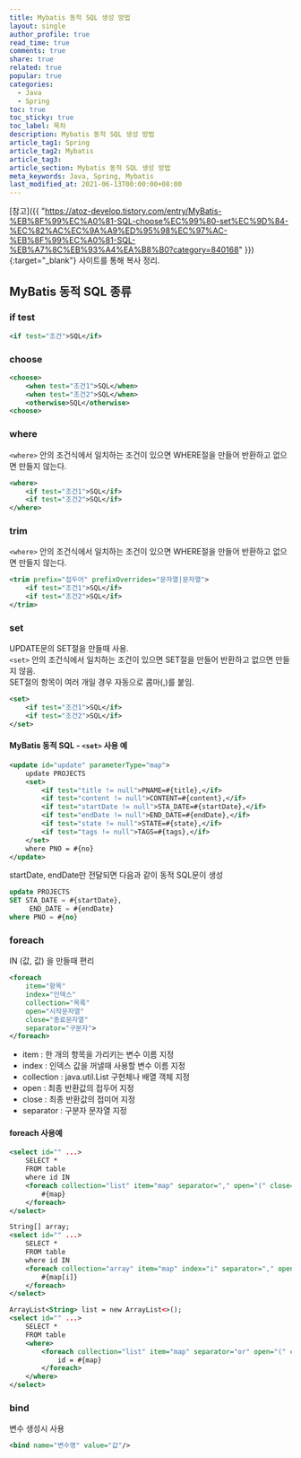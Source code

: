 ```yaml
---
title: Mybatis 동적 SQL 생성 방법
layout: single
author_profile: true
read_time: true
comments: true
share: true
related: true
popular: true
categories:
  - Java
  - Spring
toc: true
toc_sticky: true
toc_label: 목차
description: Mybatis 동적 SQL 생성 방법
article_tag1: Spring
article_tag2: Mybatis
article_tag3:
article_section: Mybatis 동적 SQL 생성 방법
meta_keywords: Java, Spring, Mybatis
last_modified_at: 2021-06-13T00:00:00+08:00
---
```


[참고]({{ "https://atoz-develop.tistory.com/entry/MyBatis-%EB%8F%99%EC%A0%81-SQL-choose%EC%99%80-set%EC%9D%84-%EC%82%AC%EC%9A%A9%ED%95%98%EC%97%AC-%EB%8F%99%EC%A0%81-SQL-%EB%A7%8C%EB%93%A4%EA%B8%B0?category=840168" }}){:target="\_blank"} 사이트를 통해 복사 정리.

## MyBatis 동적 SQL 종류

### if test

```xml
<if test="조건">SQL</if>
```

### choose

```xml
<choose>
    <when test="조건1">SQL</when>
    <when test="조건2">SQL</when>
    <otherwise>SQL</otherwise>
<choose>
```

### where

`<where>` 안의 조건식에서 일치하는 조건이 있으면 WHERE절을 만들어 반환하고 없으면 만들지 않는다.

```xml
<where>
    <if test="조건1">SQL</if>
    <if test="조건2">SQL</if>
</where>
```

### trim

`<where>` 안의 조건식에서 일치하는 조건이 있으면 WHERE절을 만들어 반환하고 없으면 만들지 않는다.

```xml
<trim prefix="접두어" prefixOverrides="문자열|문자열">
    <if test="조건1">SQL</if>
    <if test="조건2">SQL</if>
</trim>
```

### set

UPDATE문의 SET절을 만들때 사용.  
`<set>` 안의 조건식에서 일치하는 조건이 있으면 SET절을 만들어 반환하고 없으면 만들지 않음.  
SET절의 항목이 여러 개일 경우 자동으로 콤마(,)를 붙임.

```xml
<set>
    <if test="조건1">SQL</if>
    <if test="조건2">SQL</if>
</set>
```

#### MyBatis 동적 SQL - `<set>` 사용 예

```xml
<update id="update" parameterType="map">
    update PROJECTS
    <set>
        <if test="title != null">PNAME=#{title},</if>
        <if test="content != null">CONTENT=#{content},</if>
        <if test="startDate != null">STA_DATE=#{startDate},</if>
        <if test="endDate != null">END_DATE=#{endDate},</if>
        <if test="state != null">STATE=#{state},</if>
        <if test="tags != null">TAGS=#{tags},</if>
    </set>
    where PNO = #{no}
</update>
```

startDate, endDate만 전달되면 다음과 같이 동적 SQL문이 생성

```sql
update PROJECTS
SET STA_DATE = #{startDate},
     END_DATE = #{endDate}
where PNO = #{no}
```

### foreach

IN (값, 값) 을 만들때 편리

```xml
<foreach
    item="항목"
    index="인덱스"
    collection="목록"
    open="시작문자열"
    close="종료문자열"
    separator="구분자">
</foreach>
```

- item : 한 개의 항목을 가리키는 변수 이름 지정
- index : 인덱스 값을 꺼낼때 사용할 변수 이름 지정
- collection : java.util.List 구현체나 배열 객체 지정
- open : 최종 반환값의 접두어 지정
- close : 최종 반환값의 접미어 지정
- separator : 구분자 문자열 지정

#### foreach 사용예

```xml
<select id="" ...>
	SELECT *
	FROM table
	where id IN
	<foreach collection="list" item="map" separator="," open="(" close=")">
		#{map}
	</foreach>
</select>
```

```xml
String[] array;
<select id="" ...>
	SELECT *
	FROM table
	where id IN
	<foreach collection="array" item="map" index="i" separator="," open="(" close=")">
		#{map[i]}
	</foreach>
</select>
```

```xml
ArrayList<String> list = new ArrayList<>();
<select id="" ...>
	SELECT *
	FROM table
	<where>
		<foreach collection="list" item="map" separator="or" open="(" close=")">
			id = #{map}
		</foreach>
	</where>
</select>
```

### bind

변수 생성시 사용

```xml
<bind name="변수명" value="값"/>
```
